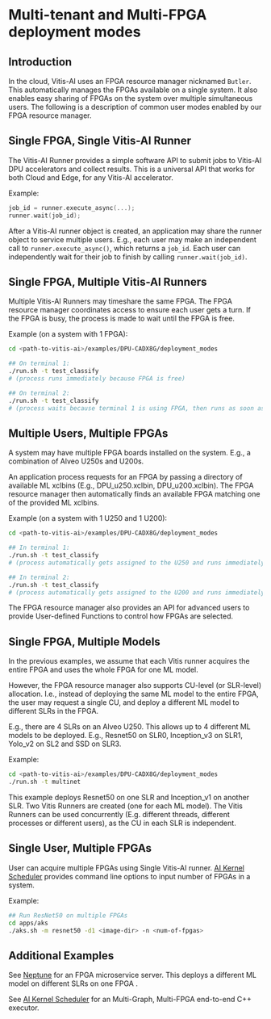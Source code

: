 # Multi-tenant and Multi-FPGA deployment modes

## Introduction

In the cloud, Vitis-AI uses an FPGA resource manager nicknamed `Butler`. This automatically manages the FPGAs available on a single system. It also enables easy sharing of FPGAs on the system over multiple simultaneous users. The following is a description of common user modes enabled by our FPGA resource manager.

## Single FPGA, Single Vitis-AI Runner

The Vitis-AI Runner provides a simple software API to submit jobs to Vitis-AI DPU accelerators and collect results. This is a universal API that works for both Cloud and Edge, for any Vitis-AI accelerator.

Example:
```c++
job_id = runner.execute_async(...);
runner.wait(job_id);
```

After a Vitis-AI runner object is created, an application may share the runner object to service multiple users. E.g., each user may make an independent call to `runner.execute_async()`, which returns a `job_id`. Each user can independently wait for their job to finish by calling `runner.wait(job_id)`.

## Single FPGA, Multiple Vitis-AI Runners

Multiple Vitis-AI Runners may timeshare the same FPGA. The FPGA resource manager coordinates access to ensure each user gets a turn. If the FPGA is busy, the process is made to wait until the FPGA is free.

Example (on a system with 1 FPGA):
```sh
cd <path-to-vitis-ai>/examples/DPU-CADX8G/deployment_modes

## On terminal 1:
./run.sh -t test_classify
# (process runs immediately because FPGA is free)

## On terminal 2:
./run.sh -t test_classify
# (process waits because terminal 1 is using FPGA, then runs as soon as FPGA is free)
```

## Multiple Users, Multiple FPGAs

A system may have multiple FPGA boards installed on the system. E.g., a combination of Alveo U250s and U200s.

An application process requests for an FPGA by passing a directory of available ML xclbins (E.g., DPU_u250.xclbin, DPU_u200.xclbin). The FPGA resource manager then automatically finds an available FPGA matching one of the provided ML xclbins.

Example (on a system with 1 U250 and 1 U200):
```sh
cd <path-to-vitis-ai>/examples/DPU-CADX8G/deployment_modes

## In terminal 1:
./run.sh -t test_classify
# (process automatically gets assigned to the U250 and runs immediately)

## In terminal 2:
./run.sh -t test_classify
# (process automatically gets assigned to the U200 and runs immediately)
```

The FPGA resource manager also provides an API for advanced users to provide User-defined Functions to control how FPGAs are selected.

## Single FPGA, Multiple Models

In the previous examples, we assume that each Vitis runner acquires the entire FPGA and uses the whole FPGA for one ML model.

However, the FPGA resource manager also supports CU-level (or SLR-level) allocation. I.e., instead of deploying the same ML model to the entire FPGA, the user may request a single CU, and deploy a different ML model to different SLRs in the FPGA.

E.g., there are 4 SLRs on an Alveo U250. This allows up to 4 different ML models to be deployed. E.g., Resnet50 on SLR0, Inception_v3 on SLR1, Yolo_v2 on SL2 and SSD on SLR3.

Example:
```sh
cd <path-to-vitis-ai>/examples/DPU-CADX8G/deployment_modes
./run.sh -t multinet
```
This example deploys Resnet50 on one SLR and Inception_v1 on another SLR. Two Vitis Runners are created (one for each ML model). The Vitis Runners can be used concurrently (E.g. different threads, different processes or different users), as the CU in each SLR is independent.

## Single User, Multiple FPGAs

User can acquire multiple FPGAs using Single Vitis-AI runner. [AI Kernel Scheduler](../../tools/AKS/README.md) provides command line options to input number of FPGAs in a system.

Example:
```sh
## Run ResNet50 on multiple FPGAs
cd apps/aks
./aks.sh -m resnet50 -d1 <image-dir> -n <num-of-fpgas>
```

## Additional Examples

See [Neptune](../../demo/neptune/README.md) for an FPGA microservice server. This deploys a different ML model on different SLRs on one FPGA .

See [AI Kernel Scheduler](../../tools/AKS/README.md) for an Multi-Graph, Multi-FPGA end-to-end C++ executor.